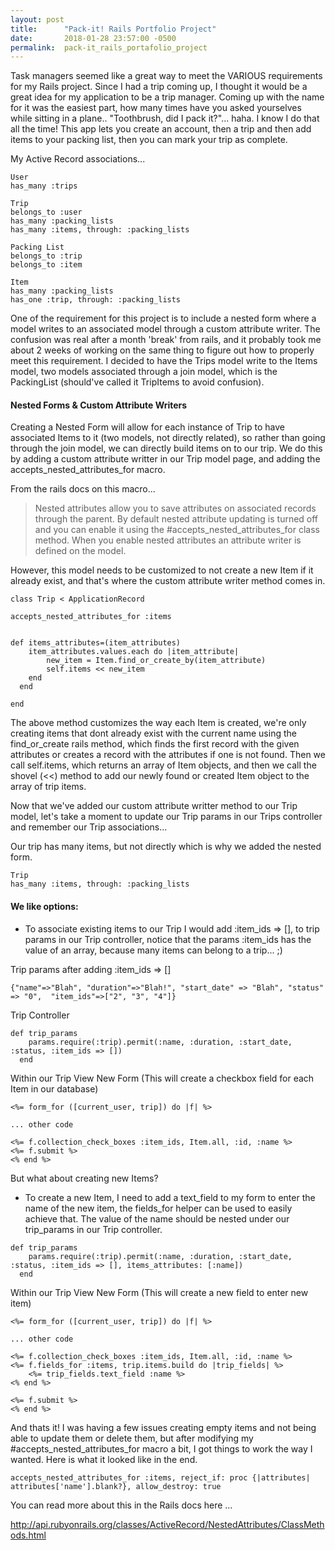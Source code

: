 ```yaml
---
layout: post
title:      "Pack-it! Rails Portfolio Project"
date:       2018-01-28 23:57:00 -0500
permalink:  pack-it_rails_portafolio_project
---
```



Task managers seemed like a great way to meet the VARIOUS requirements for my Rails project. Since I had a trip coming up, I thought it would be a great idea for my application to be a trip manager. Coming up with the name for it was the easiest part, how many times have you asked yourselves while sitting in a plane.. "Toothbrush, did I pack it?"... haha. I know I do that all the time! This app lets you create an account, then a trip and then add items to your packing list, then you can mark your trip as complete.  

My Active Record associations...

```
User
has_many :trips
```

```
Trip
belongs_to :user
has_many :packing_lists
has_many :items, through: :packing_lists
```

```
Packing List 
belongs_to :trip
belongs_to :item
```


```
Item
has_many :packing_lists
has_one :trip, through: :packing_lists
```


One of the requirement for this project is to include a nested form where a model writes to an associated model through a custom attribute writer. The confusion was real after a month 'break' from rails, and it probably took me about 2 weeks of working on the same thing to figure out how to properly meet this requirement. I decided to have the Trips model write to the Items model, two models associated through a join model, which is the PackingList (should've called it TripItems to avoid confusion). 

#### Nested Forms & Custom Attribute Writers

Creating a Nested Form will allow for each instance of Trip to have associated Items to it (two models, not directly related), so rather than going through the join model, we can directly build items on to our trip. We do this by adding a custom attribute writter in our Trip model page, and adding the accepts_nested_attributes_for macro. 


From the rails docs on this macro...
> Nested attributes allow you to save attributes on associated records through the parent. By default nested attribute updating is turned off and you can enable it using the #accepts_nested_attributes_for class method. When you enable nested attributes an attribute writer is defined on the model.

However, this model needs to be customized to not create a new Item if it already exist, and that's where the custom attribute writer method comes in. 


```
class Trip < ApplicationRecord

accepts_nested_attributes_for :items 


def items_attributes=(item_attributes)
    item_attributes.values.each do |item_attribute|
        new_item = Item.find_or_create_by(item_attribute)
        self.items << new_item
    end
  end
	
end
```

The above method customizes the way each Item is created, we're only creating items that dont already exist with the current name using  the find_or_create rails method, which finds the first record with the given attributes or creates a record with the attributes if one is not found. Then we call self.items, which returns an array of Item objects, and then we call the shovel (<<) method to add our newly found or created Item object to the array of trip items.  

Now that we've added our custom attribute writter method to our Trip model, let's take a moment to update our Trip params in our Trips controller and remember our Trip associations... 

Our trip has many items, but not directly which is why we added the nested form.  

```
Trip
has_many :items, through: :packing_lists
```

#### We like options:

*  To associate existing items to our Trip I would add :item_ids => [], to trip params in our Trip controller, notice that the params :item_ids has the value of an array, because many items can belong to a trip... ;)

Trip params after adding :item_ids => []

```
{"name"=>"Blah", "duration"=>"Blah!", "start_date" => "Blah", "status" => "0",  "item_ids"=>["2", "3", "4"]}
```

Trip Controller

```
def trip_params
    params.require(:trip).permit(:name, :duration, :start_date, :status, :item_ids => [])
  end
```

Within our Trip View New Form (This will create a checkbox field for each Item in our database)

```
<%= form_for ([current_user, trip]) do |f| %>

... other code

<%= f.collection_check_boxes :item_ids, Item.all, :id, :name %> 
<%= f.submit %>
<% end %>
```

But what about creating new Items?

*  To create a new Item, I need to add a text_field to my form to enter the name of the new item, the fields_for helper can be used to easily achieve that.  The value of the name should be nested under our trip_params in our Trip controller.  


```
def trip_params
    params.require(:trip).permit(:name, :duration, :start_date, :status, :item_ids => [], items_attributes: [:name])
  end
```

Within our Trip View New Form (This will create a new field to enter new item)

```
<%= form_for ([current_user, trip]) do |f| %>

... other code

<%= f.collection_check_boxes :item_ids, Item.all, :id, :name %> 
<%= f.fields_for :items, trip.items.build do |trip_fields| %>
	<%= trip_fields.text_field :name %>
<% end %>

<%= f.submit %>
<% end %>
```


And thats it! I was having a few issues creating empty items and not being able to update them or delete them, but after modifying my #accepts_nested_attributes_for macro a bit, I got things to work the way I wanted. Here is what it looked like in the end. 

```
accepts_nested_attributes_for :items, reject_if: proc {|attributes| attributes['name'].blank?}, allow_destroy: true
```

You can read more about this in the Rails docs here ...

http://api.rubyonrails.org/classes/ActiveRecord/NestedAttributes/ClassMethods.html






